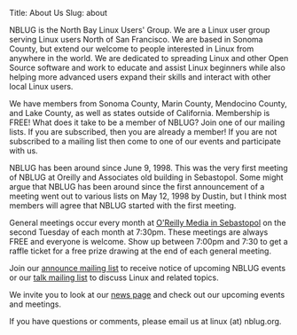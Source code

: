 Title: About Us
Slug: about

NBLUG is the North Bay Linux Users' Group. We are a Linux user group serving Linux users North of San Francisco. We are based in Sonoma County, but extend our welcome to people interested in Linux from anywhere in the world. We are dedicated to spreading Linux and other Open Source software and work to educate and assist Linux beginners while also helping more advanced users expand their skills and interact with other local Linux users.

We have members from Sonoma County, Marin County, Mendocino County, and Lake County, as well as states outside of California. Membership is FREE! What does it take to be a member of NBLUG? Join one of our mailing lists. If you are subscribed, then you are already a member! If you are not subscribed to a mailing list then come to one of our events and participate with us.

NBLUG has been around since June 9, 1998. This was the very first meeting of NBLUG at Oreilly and Associates old building in Sebastopol. Some might argue that NBLUG has been around since the first announcement of a meeting went out to various lists on May 12, 1998 by Dustin, but I think most members will agree that NBLUG started with the first meeting.

General meetings occur every month at [O'Reilly Media in Sebastopol][locations] on the second Tuesday of each month at 7:30pm. These meetings are always FREE and everyone is welcome. Show up between 7:00pm and 7:30 to get a raffle ticket for a free prize drawing at the end of each general meeting.

Join our [announce mailing list][announce] to receive notice of upcoming NBLUG events or our [talk mailing list][talk] to discuss Linux and related topics.

We invite you to look at our [news page][news] and check out our upcoming events and meetings.

If you have questions or comments, please email us at linux (at) nblug.org.

[locations]: /locations/
[announce]: /mailman/listinfo/announce
[talk]: /mailman/listinfo/talk
[news]: /
